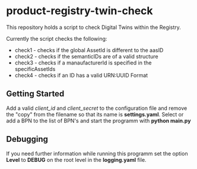 # product-registry-twin-check

This repository holds a script to check Digital Twins within the Registry.

Currently the script checks the following:

* check1 - checks if the global AssetId is different to the aasID
* check2 - checks if the semanticIDs are of a valid structure
* check3 - checks if a manaufacturerId is specified in the specificAssetIds
* check4 - checks if an ID has a valid URN:UUID Format

## Getting Started

Add a valid *client_id* and *client_secret* to the configuration file and remove the "copy" from the filename so that its name is **settings.yaml**.
Select or add a BPN to the list of BPN's and start the programm with **python main.py**

## Debugging

If you need further information while running this programm set the option **Level** to **DEBUG** on the root level in the **logging.yaml** file.
